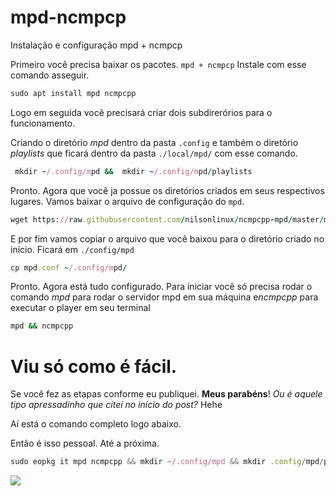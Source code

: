 # mpd-ncmpcp
Instalação e configuração mpd + ncmpcp

Primeiro você precisa baixar os pacotes. ``mpd + ncmpcp`` Instale com esse comando asseguir.
~~~ruby
sudo apt install mpd ncmpcpp
~~~
Logo em seguida você precisará criar dois subdirerórios para o funcionamento.

Criando o diretório  *mpd* dentro da pasta ``.config`` e também o diretório *playlists* que ficará dentro da pasta ``./local/mpd/`` com esse comando.
```ruby
 mkdir ~/.config/mpd &&  mkdir ~/.config/mpd/playlists
```
Pronto. Agora que você ja possue os diretórios criados em seus respectivos lugares. Vamos baixar o arquivo de configuração do ``mpd``.
```ruby
wget https://raw.githubusercontent.com/nilsonlinux/ncmpcpp-mpd/master/mpd.conf
```
E por fim vamos copiar o arquivo que você baixou para o diretório criado no início. Ficará em ``./config/mpd``
```ruby
cp mpd.conf ~/.config/mpd/
```
Pronto. Agora está tudo configurado. Para iniciar você só precisa rodar o comando *mpd* para rodar o servidor mpd em sua máquina e*ncmpcpp* para executar o player em seu terminal
```ruby
mpd && ncmpcpp
```
# Viu só como é fácil. 
Se você fez as etapas conforme eu publiquei. **Meus parabéns**! 
*Ou é aquele tipo apressadinho que citei no início do post?*  Hehe

Aí está o comando completo logo abaixo.

Então é isso pessoal. Até a próxima. 
~~~javascript
sudo eopkg it mpd ncmpcpp && mkdir ~/.config/mpd && mkdir .config/mpd/playlists && wget https://raw.githubusercontent.com/nilsonlinux/ncmpcpp-mpd/master/mpd.conf && cp mpd.conf ~/.config/mpd/ && mpd && ncmpcpp
~~~

![](https://i.ibb.co/cF11PXG/Captura-de-tela-em-2020-04-21-11-32-07.png)
